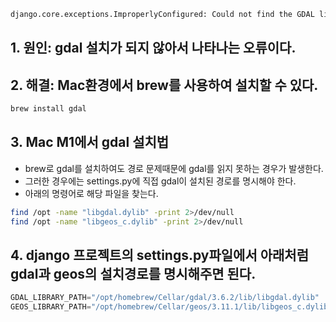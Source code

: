```bash
django.core.exceptions.ImproperlyConfigured: Could not find the GDAL library (tried "gdal", "GDAL", "gdal3.4.0", "gdal3.3.0", "gdal3.2.0", "gdal3.1.0", "gdal3.0.0", "gdal2.4.0", "gdal2.3.0", "gdal2.2.0"). Is GDAL installed? If it is, try setting GDAL_LIBRARY_PATH in your settings.
```

## 1. 원인: gdal 설치가 되지 않아서 나타나는 오류이다.

## 2. 해결: Mac환경에서 brew를 사용하여 설치할 수 있다.

```bash
brew install gdal
```

## 3. Mac M1에서 gdal 설치법

- brew로 gdal를 설치하여도 경로 문제때문에 gdal를 읽지 못하는 경우가 발생한다.
- 그러한 경우에는 settings.py에 직접 gdal이 설치된 경로를 명시해야 한다.
- 아래의 명령어로 해당 파일을 찾는다.

```bash
find /opt -name "libgdal.dylib" -print 2>/dev/null
find /opt -name "libgeos_c.dylib" -print 2>/dev/null
```

## 4. django 프로젝트의 settings.py파일에서 아래처럼 gdal과 geos의 설치경로를 명시해주면 된다.

```python
GDAL_LIBRARY_PATH="/opt/homebrew/Cellar/gdal/3.6.2/lib/libgdal.dylib"
GEOS_LIBRARY_PATH="/opt/homebrew/Cellar/geos/3.11.1/lib/libgeos_c.dylib"
```
